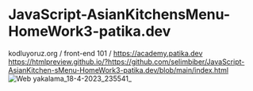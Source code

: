 # JavaScript-AsianKitchensMenu-HomeWork3-patika.dev
kodluyoruz.org / front-end 101 / https://academy.patika.dev
https://htmlpreview.github.io/?https://github.com/selimbiber/JavaScript-AsianKitchen-sMenu-HomeWork3-patika.dev/blob/main/index.html
![Web yakalama_18-4-2023_235541_](https://user-images.githubusercontent.com/117529414/232903817-ccd7e14c-860e-4aec-8a32-98f0eb398ae6.jpeg)

